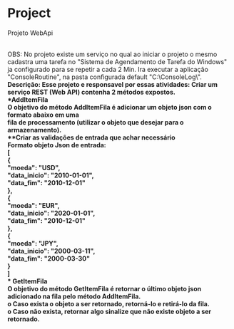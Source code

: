 # Project

Projeto WebApi

<br>
OBS: No projeto existe um serviço no qual ao iniciar o projeto o mesmo cadastra uma tarefa 
no "Sistema de Agendamento de Tarefa do Windows" ja configurado para se repetir a cada 2 Min.
Ira executar a aplicação "ConsoleRoutine", na pasta configurada default "C:\ConsoleLog\".
</b>
<b>
Descrição: Esse projeto e responsavel por essas atividades:
<b>
Criar um serviço REST (Web API) contenha 2 métodos expostos.
<br>
*AddItemFila
<br>
O objetivo do método AddItemFila é adicionar um objeto json com o formato abaixo em uma
<br>
fila de processamento (utilizar o objeto que desejar para o armazenamento).
<br>
**Criar as validações de entrada que achar necessário
<br>
Formato objeto Json de entrada:
<br>
[
<br>
 {
 <br>
 "moeda": "USD",
 <br>
 "data_inicio": "2010-01-01",
 <br>
 "data_fim": "2010-12-01"
 <br>
 },
 <br>
 {
 <br>
 "moeda": "EUR",
 <br>
 "data_inicio": "2020-01-01",
 <br>
 "data_fim": "2010-12-01"
 <br>
 },
 <br>
 {
 <br>
 "moeda": "JPY",
 <br>
 "data_inicio": "2000-03-11",
 <br>
 "data_fim": "2000-03-30"
 <br>
 }
 <br>
]
</br>
* GetItemFila
<br>
O objetivo do método GetItemFila é retornar o último objeto json adicionado na fila pelo
método AddItemFila.
<br>
o Caso exista o objeto a ser retornado, retorná-lo e retirá-lo da fila.
<br>
o Caso não exista, retornar algo sinalize que não existe objeto a ser retornado.
